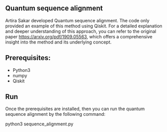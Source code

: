 ## Quantum sequence alignment 
Artira Sakar developed Quantum sequence alignment. The code only provided an example of this method using Qiskit. For a detailed explanation and deeper understanding of this approach, you can refer to the original paper https://arxiv.org/pdf/1909.05563, which offers a comprehensive insight into the method and its underlying concept.


## Prerequisites: 
- Python3
- numpy
- Qiskit

## Run
Once the prerequisites are installed, then you can run the quantum sequence alignment by the following command:

python3 sequence_alignment.py
